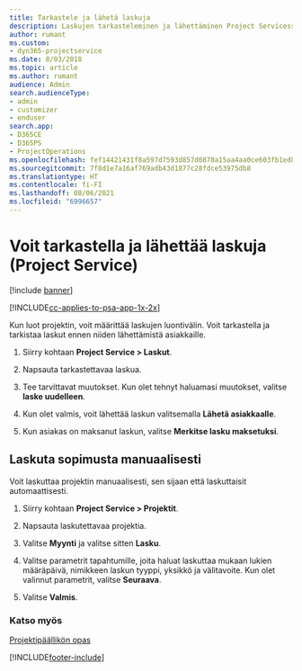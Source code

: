 ```yaml
---
title: Tarkastele ja lähetä laskuja
description: Laskujen tarkasteleminen ja lähettäminen Project Servicessä
author: rumant
ms.custom:
- dyn365-projectservice
ms.date: 8/03/2018
ms.topic: article
ms.author: rumant
audience: Admin
search.audienceType:
- admin
- customizer
- enduser
search.app:
- D365CE
- D365PS
- ProjectOperations
ms.openlocfilehash: fef14421431f8a597d7593d857d0878a15aa4aa0ce603fb1ed8614903a8f6104
ms.sourcegitcommit: 7f8d1e7a16af769adb43d1877c28fdce53975db8
ms.translationtype: HT
ms.contentlocale: fi-FI
ms.lasthandoff: 08/06/2021
ms.locfileid: "6996657"
---
```

# <a name="view-and-send-invoices-project-service"></a>Voit tarkastella ja lähettää laskuja (Project Service)

[!include [banner](../includes/psa-now-project-operations.md)]

[!INCLUDE[cc-applies-to-psa-app-1x-2x](../includes/cc-applies-to-psa-app-1x-2x.md)]

Kun luot projektin, voit määrittää laskujen luontivälin. Voit tarkastella ja tarkistaa laskut ennen niiden lähettämistä asiakkaille.  
  
1.  Siirry kohtaan **Project Service > Laskut**.  
  
2.  Napsauta tarkastettavaa laskua.  
  
3.  Tee tarvittavat muutokset. Kun olet tehnyt haluamasi muutokset, valitse **laske uudelleen**.  
  
4.  Kun olet valmis, voit lähettää laskun valitsemalla **Lähetä asiakkaalle**.  
  
5.  Kun asiakas on maksanut laskun, valitse **Merkitse lasku maksetuksi**.  
  
## <a name="manually-invoice-a-contract"></a>Laskuta sopimusta manuaalisesti  
 Voit laskuttaa projektin manuaalisesti, sen sijaan että laskuttaisit automaattisesti.  
  
1.  Siirry kohtaan **Project Service > Projektit**.  
  
2.  Napsauta laskutettavaa projektia.  
  
3.  Valitse **Myynti** ja valitse sitten **Lasku**.  
  
4.  Valitse parametrit tapahtumille, joita haluat laskuttaa mukaan lukien määräpäivä, nimikkeen laskun tyyppi, yksikkö ja välitavoite. Kun olet valinnut parametrit, valitse **Seuraava**.  
  
5.  Valitse **Valmis**.  
  
### <a name="see-also"></a>Katso myös  
 [Projektipäällikön opas](../psa/project-manager-guide.md)


[!INCLUDE[footer-include](../includes/footer-banner.md)]